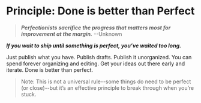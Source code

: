 # Principle: Done is better than Perfect

> **_Perfectionists sacrifice the progress that matters most for improvement at the margin._** --Unknown

**_If you wait to ship until something is perfect, you’ve waited too long._**

Just publish what you have. Publish drafts. Publish it unorganized. You can spend forever organizing and editing. Get your ideas out there early and iterate. Done is better than perfect.

> Note: This is not a universal rule--some things do need to be perfect (or close)--but it’s an effective principle to break through when you’re stuck.

